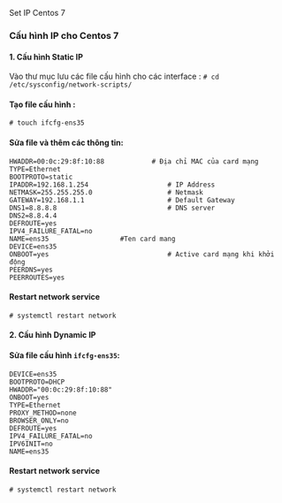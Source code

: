 Set IP Centos 7

### Cấu hình  IP cho Centos 7
#### 1. Cấu hình Static IP
Vào thư mục lưu các file cấu hình cho các interface :
`# cd /etc/sysconfig/network-scripts/`
#### Tạo file cấu hình :
`# touch ifcfg-ens35`
#### Sửa file và thêm các thông tin: 
```
HWADDR=00:0c:29:8f:10:88            # Địa chỉ MAC của card mạng
TYPE=Ethernet
BOOTPROTO=static
IPADDR=192.168.1.254                    # IP Address
NETMASK=255.255.255.0                   # Netmask
GATEWAY=192.168.1.1                     # Default Gateway
DNS1=8.8.8.8                            # DNS server
DNS2=8.8.4.4
DEFROUTE=yes
IPV4_FAILURE_FATAL=no
NAME=ens35					#Ten card mang
DEVICE=ens35
ONBOOT=yes                              # Active card mạng khi khởi động
PEERDNS=yes
PEERROUTES=yes
```
#### Restart network service
`# systemctl restart network`

#### 2. Cấu hình Dynamic IP
#### Sửa file cấu hình `ifcfg-ens35`:
```
DEVICE=ens35
BOOTPROTO=DHCP
HWADDR="00:0c:29:8f:10:88"
ONBOOT=yes
TYPE=Ethernet
PROXY_METHOD=none
BROWSER_ONLY=no
DEFROUTE=yes
IPV4_FAILURE_FATAL=no
IPV6INIT=no
NAME=ens35
```
#### Restart network service
`# systemctl restart network`

